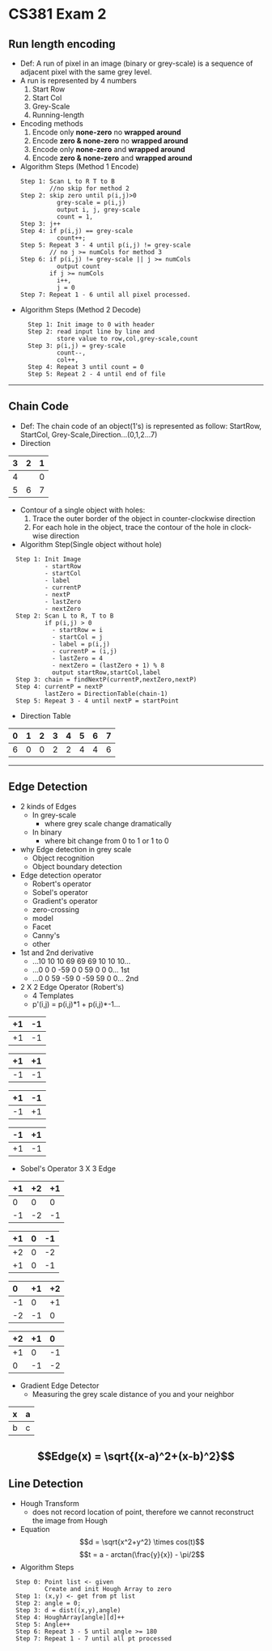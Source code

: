 # CS381 Exam 2
## Run length encoding
- Def: A run of pixel in an image (binary or grey-scale) is a sequence of adjacent pixel with the same grey level.
- A run is represented by 4 numbers
  1. Start Row  
  2. Start Col
  3. Grey-Scale
  4. Running-length
- Encoding methods
  1. Encode only **none-zero** no **wrapped around**
  2. Encode **zero & none-zero** no **wrapped around**
  3. Encode only **none-zero** and **wrapped around**
  4. Encode **zero & none-zero** and **wrapped around**
- Algorithm Steps (Method 1 Encode)
  ``` 
  Step 1: Scan L to R T to B 
          //no skip for method 2
  Step 2: skip zero until p(i,j)>0 
            grey-scale = p(i,j)
            output i, j, grey-scale
            count = 1,
  Step 3: j++
  Step 4: if p(i,j) == grey-scale
            count++;
  Step 5: Repeat 3 - 4 until p(i,j) != grey-scale
          // no j >= numCols for method 3
  Step 6: if p(i,j) != grey-scale || j >= numCols
            output count
          if j >= numCols
            i++,
            j = 0
  Step 7: Repeat 1 - 6 until all pixel processed.
  ```
- Algorithm Steps (Method 2 Decode)
  ```
    Step 1: Init image to 0 with header
    Step 2: read input line by line and 
            store value to row,col,grey-scale,count
    Step 3: p(i,j) = grey-scale
            count--,
            col++,
    Step 4: Repeat 3 until count = 0
    Step 5: Repeat 2 - 4 until end of file
  ```
---
## Chain Code
- Def: The chain code of an object(1's) is represented as follow: StartRow, StartCol, Grey-Scale,Direction...(0,1,2...7)
- Direction

| 3 |2  | 1 |
|:--|:--|:--|
| 4 |  | 0 |
| 5 | 6 | 7 |
- Contour of a single object with holes:
  1. Trace the outer border of the object in counter-clockwise direction
  2. For each hole in the object, trace the contour of the hole in clock-wise direction
- Algorithm Step(Single object without hole)
```
  Step 1: Init Image
          - startRow
          - startCol
          - label
          - currentP
          - nextP
          - lastZero
          - nextZero
  Step 2: Scan L to R, T to B
          if p(i,j) > 0
            - startRow = i
            - startCol = j
            - label = p(i,j)
            - currentP = (i,j)
            - lastZero = 4
            - nextZero = (lastZero + 1) % 8
            output startRow,startCol,label
  Step 3: chain = findNextP(currentP,nextZero,nextP)
  Step 4: currentP = nextP
          lastZero = DirectionTable(chain-1)
  Step 5: Repeat 3 - 4 until nextP = startPoint
```
- Direction Table

| 0 | 1 | 2 | 3 | 4 | 5 | 6 | 7 |
|:--|:--|:--|:--|:--|:--|:--|:--|
| 6 | 0 | 0 | 2 | 2 | 4 | 4 | 6 |
---
## Edge Detection
- 2 kinds of Edges
  - In grey-scale
    - where grey scale change dramatically
  - In binary
    - where bit change from 0 to 1 or 1 to 0
- why Edge detection in grey scale
  - Object recognition
  - Object boundary detection
- Edge detection operator
  - Robert's operator
  - Sobel's operator
  - Gradient's operator
  - zero-crossing
  - model
  - Facet
  - Canny's
  - other
- 1st and 2nd derivative
  - ...10 10 10 69 69 69 10 10 10...
  - ...0 0 0 -59 0 0 59 0 0 0... 1st
  - ...0 0 59 -59 0 -59 59 0 0... 2nd
- 2 X 2 Edge Operator (Robert's)
  - 4 Templates
  - p'(i,j) = p(i,j)\*1 + p(i,j)\*-1...
  
| +1 | -1 |
|:--|:--|
| +1 | -1 |


| +1 | +1 |
|:--|:--|
| -1 | -1 |


| +1 | -1 |
|:--|:--|
| -1 | +1 |


| -1 | +1 |
|:--|:--|
| +1 | -1 |
- Sobel's Operator 3 X 3 Edge

| +1 | +2 | +1 |
|:--|:--|:--|
| 0 | 0 | 0 |
| -1 | -2 | -1 |


| +1 | 0 | -1 |
|:--|:--|:--|
| +2 | 0 | -2 |
| +1 | 0 | -1 |


| 0 | +1 | +2 |
|:--|:--|:--|
| -1 | 0 | +1 |
| -2 | -1 | 0 |


| +2 | +1 | 0 |
|:--|:--|:--|
| +1 | 0 | -1 |
| 0 | -1 | -2 |

- Gradient Edge Detector
  - Measuring the grey scale distance of you and your neighbor

| x | a |
|:--|:--|
| b | c |
$$Edge(x) = \sqrt{(x-a)^2+(x-b)^2}$$
---
## Line Detection
- Hough Transform
  - does not record location of point, therefore we cannot reconstruct the image from Hough
- Equation
$$d = \sqrt{x^2+y^2} \times cos(t)$$
$$t = a - arctan(\frac{y}{x}) - \pi/2$$
- Algorithm Steps
```
  Step 0: Point list <- given
          Create and init Hough Array to zero
  Step 1: (x,y) <- get from pt list
  Step 2: angle = 0;
  Step 3: d = dist((x,y),angle)
  Step 4: HoughArray[angle][d]++
  Step 5: Angle++
  Step 6: Repeat 3 - 5 until angle >= 180
  Step 7: Repeat 1 - 7 until all pt processed
```
